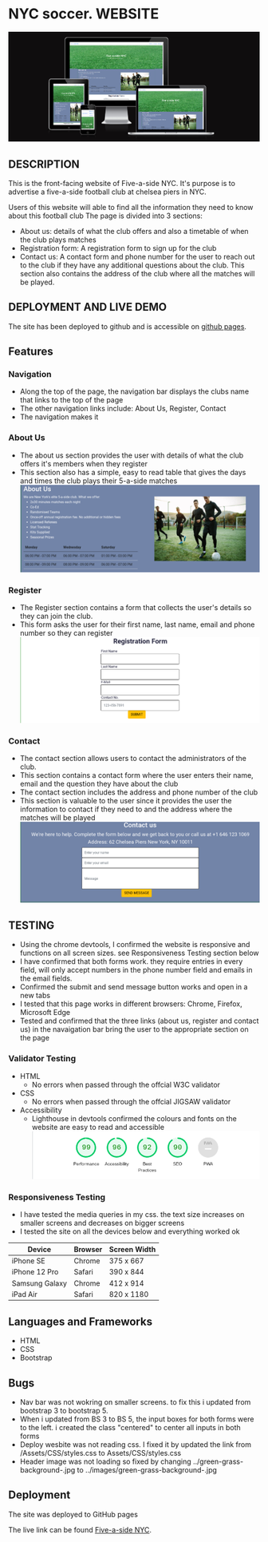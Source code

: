 # NYC soccer. WEBSITE

![about-us screenshot](Assets/images/website-responsiveness.PNG)

## DESCRIPTION

This is the front-facing website of Five-a-side NYC. It's purpose is to advertise a five-a-side football club at chelsea piers in NYC.

Users of this website will able to find all the information they need to know about this football club
The page is divided into 3 sections:

-   About us: details of what the club offers and also a timetable of when the club plays matches
-   Registration form: A registration form to sign up for the club
-   Contact us: A contact form and phone number for the user to reach out to the club if they have any additional      questions about the club. This section also contains the address of the club where all the matches will be played.


## DEPLOYMENT AND LIVE DEMO

The site has been deployed to github and is accessible on [github pages]( https://jcurran1289.github.io/PP1-FiveASideNYC/).

## Features

### Navigation

-  Along the top of the page, the navigation bar displays the clubs name that links to the top of the page 
-  The other navigation links include: About Us, Register, Contact
-  The navigation makes it

### About Us
- The about us section provides the user with details of what the club offers it's members when they register
- This section also has a simple, easy to read table that gives the days and times the club plays their 5-a-side matches
![about-us screenshot](Assets/images/about-us.PNG)

### Register
- The Register section contains a form that collects the user's details so they can join the club.
- This form asks the user for their first name, last name, email and phone number so they can register
![register screenshot](Assets/images/register.png)

### Contact
- The contact section allows users to contact the administrators of the club. 
- This section contains a contact form where the user enters their name, email and the question they have about the club
- The contact section includes the address and phone number of the club
- This section is valuable to the user since it provides the user the information to contact if they need to and the address where the matches will be played
![contact screenshot](Assets/images/contact.png)

## TESTING

- Using the chrome devtools, I confirmed the website is responsive and functions on all screen sizes. see Responsiveness Testing section below
- I have confirmed that both forms work. they require entries in every field, will only accept numbers in the phone number field and emails in the email fields.
- Confirmed the submit and send message button works and open in a new tabs 
- I tested that this page works in different browsers: Chrome, Firefox, Microsoft Edge 
- Tested and confirmed that the three links (about us, register and contact us) in the navaigation bar bring the user to the appropriate section on the page 

### Validator Testing

- HTML
    - No errors when passed through the offcial W3C validator
- CSS
    - No errors when passed through the offcial JIGSAW validator
- Accessibility
    - Lighthouse in devtools confirmed the colours and fonts on the website are easy to read and accessible
![contact screenshot](Assets/images/performance.png)

### Responsiveness Testing
- I have tested the media queries in my css. the text size increases on smaller screens and decreases on bigger screens
- I tested the site on all the devices below and everything worked ok

| Device         | Browser | Screen Width |
|----------------|---------|--------------|
| iPhone SE      | Chrome  | 375 x 667    |
| iPhone 12 Pro  | Safari  | 390 x 844    |
| Samsung Galaxy | Chrome  | 412 x 914    |
| iPad Air       | Safari  | 820 x 1180   |


## Languages and Frameworks

-   HTML
-   CSS
-   Bootstrap

## Bugs
 - Nav bar was not wokring on smaller screens. to fix this i updated from bootstrap 3 to bootstrap 5.
 - When i updated from BS 3 to BS 5, the input boxes for both forms were to the left. i created the class "centered" to center all inputs in both forms
 - Deploy wesbite was not reading css. I fixed it by updated the link from /Assets/CSS/styles.css to Assets/CSS/styles.css 
 - Header image was not loading so fixed by changing ../green-grass-background-.jpg to ../images/green-grass-background-.jpg


## Deployment
The site was deployed to GitHub pages

The live link can be found [Five-a-side NYC]( https://jcurran1289.github.io/PP1-FiveASideNYC/).

